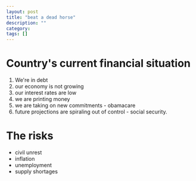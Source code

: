 ```yaml
---
layout: post
title: "beat a dead horse"
description: ""
category:
tags: []
---
```


# Country's current financial situation
1. We're in debt
2. our economy is not growing
3. our interest rates are low
4. we are printing money
5. we are taking on new commitments - obamacare
6. future projections are spiraling out of control - social security.

# The risks
- civil unrest
- inflation
- unemployment
- supply shortages

